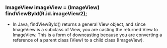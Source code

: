 ### ImageView imageView = (ImageView) findViewById(R.id.imageView2);
- In Java, findViewById() returns a general View object, and since ImageView is a subclass of View, you are casting the returned View to ImageView. This is a form of downcasting because you are converting a reference of a parent class (View) to a child class (ImageView).